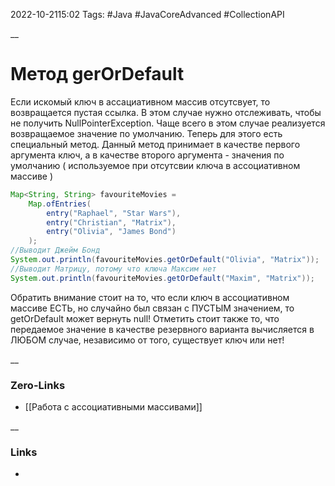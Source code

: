 2022-10-2115:02
Tags: #Java #JavaCoreAdvanced #CollectionAPI 

__
# Метод gerOrDefault
Если искомый ключ в ассациативном массив отсутсвует, то возвращается пустая ссылка. В этом случае нужно отслеживать, чтобы не получить NullPointerException. Чаще всего в этом случае реализуется возвращаемое значение по умолчанию. Теперь для этого есть специальный метод. Данный метод принимает в качестве первого аргумента ключ, а в качестве второго аргумента - значения по умолчанию ( используемое при отсутсвии ключа в ассоциативном массиве )
```java
Map<String, String> favouriteMovies = 
	Map.ofEntries(
		entry("Raphael", "Star Wars"),
		entry("Christian", "Matrix"),
		entry("Olivia", "James Bond")
	);
//Выводит Джейм Бонд
System.out.println(favouriteMovies.getOrDefault("Olivia", "Matrix"));
//Выводит Матрицу, потому что ключа Максим нет
System.out.println(favouriteMovies.getOrDefault("Maxim", "Matrix"));
```

Обратить внимание стоит на то, что если ключ в ассоциативном массиве ЕСТЬ, но случайно был связан с ПУСТЫМ значением, то getOrDefault может вернуть null! Отметить стоит также то, что передаемое значение в качестве резервного варианта вычисляется в ЛЮБОМ случае, независимо от того, существует ключ или нет!

__
### Zero-Links
- [[Работа с ассоциативными массивами]] 

__
### Links
- 

